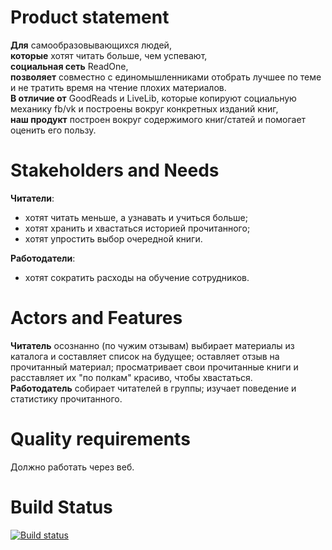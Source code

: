 # Product statement
**Для** самообразовывающихся людей,  
**которые** хотят читать больше, чем успевают,  
**социальная сеть** ReadOne,  
**позволяет** совместно с единомышленниками отобрать лучшее по теме и не тратить время на чтение плохих материалов.  
**В отличие от** GoodReads и LiveLib, которые копируют социальную механику fb/vk и построены вокруг конкретных изданий книг,  
**наш продукт** построен вокруг содержимого книг/статей и помогает оценить его пользу.

# Stakeholders and Needs
**Читатели**:
* хотят читать меньше, а узнавать и учиться больше;
* хотят хранить и хвастаться историей прочитанного;
* хотят упростить выбор очередной книги.

**Работодатели**:
* хотят сократить расходы на обучение сотрудников.

# Actors and Features
**Читатель** осознанно (по чужим отзывам) выбирает материалы из каталога и составляет список на будущее; оставляет отзыв на прочитанный материал; просматривает свои прочитанные книги и расставляет их "по полкам" красиво, чтобы хвастаться.  
**Работодатель** собирает читателей в группы; изучает поведение и статистику прочитанного.

# Quality requirements
Должно работать через веб.

# Build Status
[![Build status](https://ci.appveyor.com/api/projects/status/18o5kii9wraj59jk?svg=true)](https://ci.appveyor.com/project/leechdraw/read-one)

